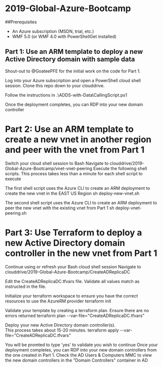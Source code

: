 # 2019-Global-Azure-Bootcamp

##Prerequisites
- An Azure subscription (MSDN, trial, etc.)
- WMF 5.0 (or WMF 4.0 with PowerShellGet installed)

## Part 1: Use an ARM template to deploy a new Active Directory domain with sample data
Shout-out to @GoateePFE for the initial work on the code for Part 1.

Log into your Azure subscription and open a PowerShell cloud shell session.
Clone this repo down to your clouddrive.

Follow the instructions in .\ADDS-with-Data\CallingScript.ps1

Once the deployment completes, you can RDP into your new domain controller

# Part 2: Use an ARM template to create a new vnet in another region and peer with the vnet from Part 1

Switch your cloud shell session to Bash
Navigate to clouddrive/2019-Global-Azure-Bootcamp/vnet-vnet-peering
Execute the following shell scripts.
This process takes less than a minute for each shell script to execute

The first shell script uses the Azure CLI to create an ARM deployment to create the new vnet in the EAST US Region
sh deploy-new-vnet.sh

The second shell script uses the Azure CLI to create an ARM deployment to peer the new vnet with the existing vnet from Part 1
sh deploy-vnet-peering.sh

# Part 3: Use Terraform to deploy a new Active Directory domain controller in the new vnet from Part 1

Continue using or refresh your Bash cloud shell session
Navigate to clouddrive/2019-Global-Azure-Bootcamp/CreateADReplicaDC

Edit the CreateADReplicaDC.tfvars file.  Validate all values match as instructed in the file.

Initialize your terraform workspace to ensure you have the correct resources to use the AzureRM provider
terraform init

Validate your template by creating a terraform plan.  Ensure there are no errors returned
terraform plan --var-file="CreateADReplicaDC.tfvars"

Deploy your new Active Directory domain controller(s).  
This process takes about 15-20 minutes.
terraform apply --var-file="CreateADReplicaDC.tfvars"

You will be promted to type 'yes' to validate you wish to continue
Once your deployment completes, you can RDP into your new domain controllers from the one created in Part 1.
Check the AD Users & Computers MMC to view the new domain controllers in the "Domain Controllers" container in AD

